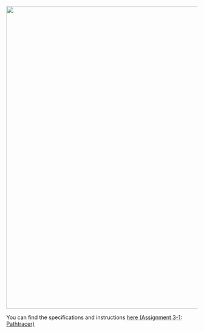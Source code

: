 <p style="text-align:center">
    <img src="https://cs184.eecs.berkeley.edu/cs184_sp17_content/article_images/12_.jpg" width="800px" />
</p>

You can find the specifications and instructions [here (Assignment 3-1: Pathtracer)](https://cs184.eecs.berkeley.edu/su20/docs/proj3-1)
